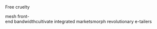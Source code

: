 Free cruelty

<!---
granum41/granum41 is a ✨ special ✨ repository because its `README.md` (this file) appears on your GitHub profile.
You can click the Preview link to take a look at your changes.
--->
mesh front-end bandwidthcultivate integrated marketsmorph revolutionary e-tailers